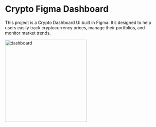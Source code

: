 # Crypto Figma Dashboard

This project is a Crypto Dashboard UI built in Figma. It’s designed to help users easily track cryptocurrency prices, manage their portfolios, and monitor market trends.


<img width="269" alt="dashboard" src="https://user-images.githubusercontent.com/107298963/204561532-397c7621-2c7c-425b-a959-1db5ac42d37e.png">
